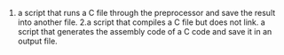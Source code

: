 1. a script that runs a C file through the preprocessor and save the result into another file.
2.a script that compiles a C file but does not link.
a script that generates the assembly code of a C code and save it in an output file.
